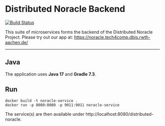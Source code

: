 Distributed Noracle Backend
===================

[![Build Status](https://jenkins.dbis.rwth-aachen.de/buildStatus/icon?job=Distributed-Noracle-Backend)](https://jenkins.dbis.rwth-aachen.de/job/Distributed-Noracle-Backend/)

This suite of microservices forms the backend of the Distributed Noracle Project.
Please try out our app at: https://noracle.tech4comp.dbis.rwth-aachen.de/

---------------

## Java
The application uses **Java 17** and **Gradle 7.3**.

## Run
```
docker build -t noracle-service .
docker run -p 8080:8080 -p 9011:9011 noracle-service
```
The service(s) are then available under http://localhost:8080/distributed-noracle.